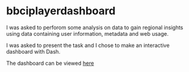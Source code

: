 # bbciplayerdashboard

I was asked to perforom some analysis on data to gain regional insights using data containing user information, metadata and web usage. 

I was asked to present the task and I chose to make an interactive dashboard with Dash.

The dashboard can be viewed [here](https://xinnypiplayeranalysis.herokuapp.com/)
